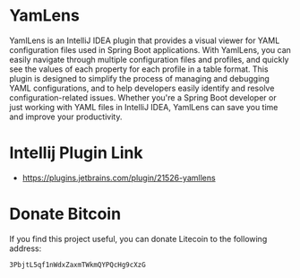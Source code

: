# YamLens

YamlLens is an IntelliJ IDEA plugin that provides a visual viewer for YAML configuration files used in Spring Boot applications. 
With YamlLens, you can easily navigate through multiple configuration files and profiles, and quickly see the values of each property for each profile in a table format. 
This plugin is designed to simplify the process of managing and debugging YAML configurations, 
and to help developers easily identify and resolve configuration-related issues. 
Whether you're a Spring Boot developer or just working with YAML files in IntelliJ IDEA, 
YamlLens can save you time and improve your productivity.

# Intellij Plugin Link

* https://plugins.jetbrains.com/plugin/21526-yamllens

# Donate Bitcoin

If you find this project useful, you can donate Litecoin to the following address:

`3PbjtL5qf1nWdxZaxmTWkmQYPQcHg9cXzG`
